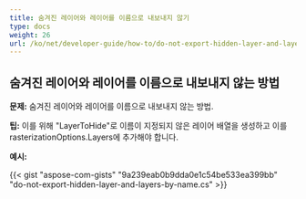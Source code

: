 ```yaml
---
title: 숨겨진 레이어와 레이어를 이름으로 내보내지 않기
type: docs
weight: 26
url: /ko/net/developer-guide/how-to/do-not-export-hidden-layer-and-layers-by-name/
---
```


## **숨겨진 레이어와 레이어를 이름으로 내보내지 않는 방법**

**문제:** 숨겨진 레이어와 레이어를 이름으로 내보내지 않는 방법.

**팁:** 이를 위해 "LayerToHide"로 이름이 지정되지 않은 레이어 배열을 생성하고 이를 rasterizationOptions.Layers에 추가해야 합니다.

**예시:**

{{< gist "aspose-com-gists" "9a239eab0b9dda0e1c54be533ea399bb" "do-not-export-hidden-layer-and-layers-by-name.cs" >}}
